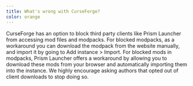 ```yaml
---
title: What's wrong with CurseForge?
color: orange
---
```


CurseForge has an option to block third party clients like Prism Launcher from accessing mod files and modpacks. For blocked modpacks, as a workaround you can download the modpack from the website manually, and import it by going to Add instance > Import. For blocked mods in modpacks, Prism Launcher offers a workaround by allowing you to download these mods from your browser and automatically importing them into the instance. We highly encourage asking authors that opted out of client downloads to stop doing so.
